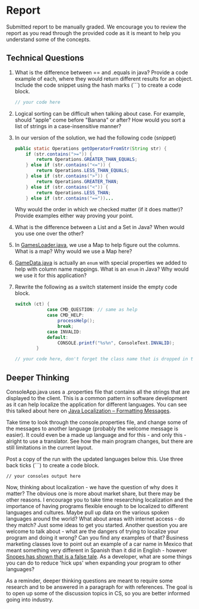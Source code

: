 # Report

Submitted report to be manually graded. We encourage you to review the report as you read through the provided
code as it is meant to help you understand some of the concepts. 

## Technical Questions

1. What is the difference between == and .equals in java? Provide a code example of each, where they would return different results for an object. Include the code snippet using the hash marks (```) to create a code block.
   ```java
   // your code here
   
   ```




2. Logical sorting can be difficult when talking about case. For example, should "apple" come before "Banana" or after? How would you sort a list of strings in a case-insensitive manner? 





3. In our version of the solution, we had the following code (snippet)
    ```java
    public static Operations getOperatorFromStr(String str) {
        if (str.contains(">=")) {
            return Operations.GREATER_THAN_EQUALS;
        } else if (str.contains("<=")) {
            return Operations.LESS_THAN_EQUALS;
        } else if (str.contains(">")) {
            return Operations.GREATER_THAN;
        } else if (str.contains("<")) {
            return Operations.LESS_THAN;
        } else if (str.contains("=="))...
    ```
    Why would the order in which we checked matter (if it does matter)? Provide examples either way proving your point. 



4. What is the difference between a List and a Set in Java? When would you use one over the other? 




5. In [GamesLoader.java](src/main/java/student/GamesLoader.java), we use a Map to help figure out the columns. What is a map? Why would we use a Map here? 




6. [GameData.java](src/main/java/student/GameData.java) is actually an `enum` with special properties we added to help with column name mappings. What is an `enum` in Java? Why would we use it for this application?







7. Rewrite the following as a switch statement inside the empty code block.
    ```java
    switch (ct) {
                case CMD_QUESTION: // same as help
                case CMD_HELP:
                    processHelp();
                    break;
                case INVALID:
                default:
                    CONSOLE.printf("%s%n", ConsoleText.INVALID);
            }
    ``` 

    ```java
    // your code here, don't forget the class name that is dropped in the switch block..
    
    ```

## Deeper Thinking

ConsoleApp.java uses a .properties file that contains all the strings
that are displayed to the client. This is a common pattern in software development
as it can help localize the application for different languages. You can see this
talked about here on [Java Localization – Formatting Messages](https://www.baeldung.com/java-localization-messages-formatting).

Take time to look through the console.properties file, and change some of the messages to
another language (probably the welcome message is easier). It could even be a made up language and for this - and only this - alright to use a translator. See how the main program changes, but there are still limitations in 
the current layout. 

Post a copy of the run with the updated languages below this. Use three back ticks (```) to create a code block. 

```text
// your consoles output here
```

Now, thinking about localization - we have the question of why does it matter? The obvious
one is more about market share, but there may be other reasons.  I encourage
you to take time researching localization and the importance of having programs
flexible enough to be localized to different languages and cultures. Maybe pull up data on the
various spoken languages around the world? What about areas with internet access - do they match? Just some ideas to get you started. Another question you are welcome to talk about - what are the dangers of trying to localize your program and doing it wrong? Can you find any examples of that? Business marketing classes love to point out an example of a car name in Mexico that meant something very different in Spanish than it did in English - however [Snopes has shown that is a false tale](https://www.snopes.com/fact-check/chevrolet-nova-name-spanish/).  As a developer, what are some things you can do to reduce 'hick ups' when expanding your program to other languages?


As a reminder, deeper thinking questions are meant to require some research and to be answered in a paragraph for with references. The goal is to open up some of the discussion topics in CS, so you are better informed going into industry. 
